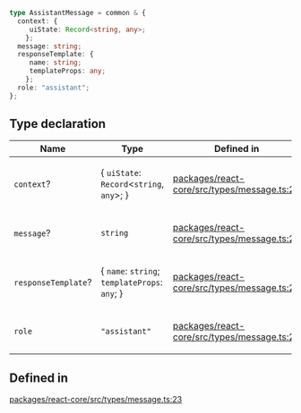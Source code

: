 ```ts
type AssistantMessage = common & {
  context: {
     uiState: Record<string, any>;
    };
  message: string;
  responseTemplate: {
     name: string;
     templateProps: any;
    };
  role: "assistant";
};
```

## Type declaration

<table>
<thead>
<tr>
<th>Name</th>
<th>Type</th>
<th>Defined in</th>
</tr>
</thead>
<tbody>
<tr>
<td>

`context`?

</td>
<td>

\{
  `uiState`: `Record`\<`string`, `any`\>;
 \}

</td>
<td>

[packages/react-core/src/types/message.ts:25](https://github.com/thesysdev/crayonai/blob/f566456db11ebf0674916d45b40423bef47282cf/frontend-sdk/packages/react-core/src/types/message.ts#L25)

</td>
</tr>
<tr>
<td>

`message`?

</td>
<td>

`string`

</td>
<td>

[packages/react-core/src/types/message.ts:28](https://github.com/thesysdev/crayonai/blob/f566456db11ebf0674916d45b40423bef47282cf/frontend-sdk/packages/react-core/src/types/message.ts#L28)

</td>
</tr>
<tr>
<td>

`responseTemplate`?

</td>
<td>

\{
  `name`: `string`;
  `templateProps`: `any`;
 \}

</td>
<td>

[packages/react-core/src/types/message.ts:29](https://github.com/thesysdev/crayonai/blob/f566456db11ebf0674916d45b40423bef47282cf/frontend-sdk/packages/react-core/src/types/message.ts#L29)

</td>
</tr>
<tr>
<td>

`role`

</td>
<td>

`"assistant"`

</td>
<td>

[packages/react-core/src/types/message.ts:24](https://github.com/thesysdev/crayonai/blob/f566456db11ebf0674916d45b40423bef47282cf/frontend-sdk/packages/react-core/src/types/message.ts#L24)

</td>
</tr>
</tbody>
</table>

## Defined in

[packages/react-core/src/types/message.ts:23](https://github.com/thesysdev/crayonai/blob/f566456db11ebf0674916d45b40423bef47282cf/frontend-sdk/packages/react-core/src/types/message.ts#L23)
